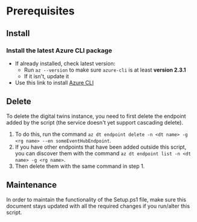 # Prerequisites

## Install

### Install the latest Azure CLI package

- If already installed, check latest version:
  - Run `az --version` to make sure `azure-cli` is at least **version 2.3.1**
  - If it isn't, update it
- Use this link to install [Azure CLI](https://docs.microsoft.com/en-us/cli/azure/install-azure-cli?view=azure-cli-latest])

## Delete

To delete the digital twins instance, you need to first delete the endpoint added by the script (the service doesn't yet support cascading delete).

1. To do this, run the command `az dt endpoint delete -n <dt name> -g <rg name> --en someEventHubEndpoint`.
1. If you have other endpoints that have been added outside this script, you can discover them with the command `az dt endpoint list -n <dt name> -g <rg name>`.
1. Then delete them with the same command in step 1.

## Maintenance

In order to maintain the functionality of the Setup.ps1 file, make sure this document stays updated with all the required changes if you run/alter this script.
